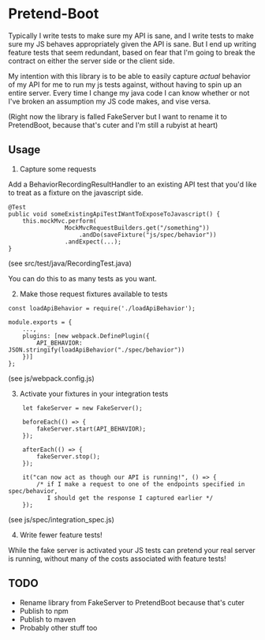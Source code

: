 # Pretend-Boot

Typically I write tests to make sure my API is sane, and I write tests
to make sure my JS behaves appropriately given the API is sane. But I
end up writing feature tests that seem redundant, based on fear that
I'm going to break the contract on either the server side or the
client side.

My intention with this library is to be able to easily capture _actual_
behavior of my API for me to run my js tests against, without having
to spin up an entire server. Every time I change my java code I can
know whether or not I've broken an assumption my JS code makes, and
vise versa.

(Right now the library is falled FakeServer but I want to rename it
to PretendBoot, because that's cuter and I'm still a rubyist at heart)

## Usage

1. Capture some requests

Add a BehaviorRecordingResultHandler to an existing API test that
you'd like to treat as a fixture on the javascript side.

```
@Test
public void someExistingApiTestIWantToExposeToJavascript() {
    this.mockMvc.perform(
                MockMvcRequestBuilders.get("/something"))
                    .andDo(saveFixture("js/spec/behavior"))
                .andExpect(...);
}
```
(see src/test/java/RecordingTest.java)

You can do this to as many tests as you want.


2. Make those request fixtures available to tests

```
const loadApiBehavior = require('./loadApiBehavior');

module.exports = {
    ...,
    plugins: [new webpack.DefinePlugin({
        API_BEHAVIOR: JSON.stringify(loadApiBehavior("./spec/behavior"))
    })]
};
```
(see js/webpack.config.js)


3. Activate your fixtures in your integration tests

```
    let fakeServer = new FakeServer();

    beforeEach(() => {
        fakeServer.start(API_BEHAVIOR);
    });

    afterEach(() => {
        fakeServer.stop();
    });
    
    it("can now act as though our API is running!", () => {
        /* if I make a request to one of the endpoints specified in spec/behavior,
           I should get the response I captured earlier */
    });    
```
(see js/spec/integration_spec.js)


4. Write fewer feature tests!

While the fake server is activated your JS tests can pretend your
real server is running, without many of the costs associated with
feature tests!


## TODO

- Rename library from FakeServer to PretendBoot because that's cuter
- Publish to npm
- Publish to maven
- Probably other stuff too